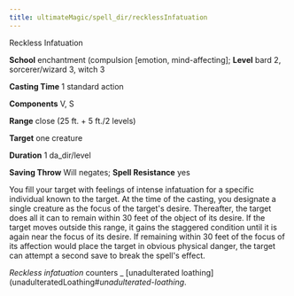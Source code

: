 ```yaml
---
title: ultimateMagic/spell_dir/recklessInfatuation
---
```

Reckless Infatuation

**School** enchantment (compulsion [emotion, mind-affecting]; **Level** bard 2, sorcerer/wizard 3, witch 3

**Casting Time** 1 standard action

**Components** V, S

**Range** close (25 ft. + 5 ft./2 levels)

**Target** one creature

**Duration** 1 da_dir/level

**Saving Throw** Will negates; **Spell Resistance** yes

You fill your target with feelings of intense infatuation for a specific individual known to the target. At the time of the casting, you designate a single creature as the focus of the target's desire. Thereafter, the target does all it can to remain within 30 feet of the object of its desire. If the target moves outside this range, it gains the staggered condition until it is again near the focus of its desire. If remaining within 30 feet of the focus of its affection would place the target in obvious physical danger, the target can attempt a second save to break the spell's effect.

_Reckless infatuation_ counters _ [unadulterated loathing](unadulteratedLoathing#_unadulterated-loathing_.

